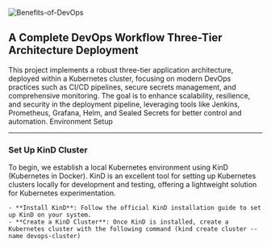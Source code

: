 ![Benefits-of-DevOps](https://github.com/user-attachments/assets/4571be51-2359-45d7-bc40-23b578a25103)

## A Complete DevOps Workflow Three-Tier Architecture Deployment 

This project implements a robust three-tier application architecture, deployed within a Kubernetes cluster, focusing on modern DevOps practices such as CI/CD pipelines, secure secrets management, and comprehensive monitoring. The goal is to enhance scalability, resilience, and security in the deployment pipeline, leveraging tools like Jenkins, Prometheus, Grafana, Helm, and Sealed Secrets for better control and automation.
Environment Setup

---

### Set Up KinD Cluster

To begin, we establish a local Kubernetes environment using KinD (Kubernetes in Docker). KinD is an excellent tool for setting up Kubernetes clusters locally for development and testing, offering a lightweight solution for Kubernetes experimentation.

    - **Install KinD**: Follow the official KinD installation guide to set up KinD on your system.
    - **Create a KinD Cluster**: Once KinD is installed, create a Kubernetes cluster with the following command (kind create cluster --name devops-cluster)
